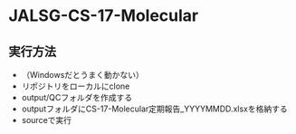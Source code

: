 # JALSG-CS-17-Molecular
## 実行方法
* （Windowsだとうまく動かない）  
* リポジトリをローカルにclone  
* output/QCフォルダを作成する  
* outputフォルダにCS-17-Molecular定期報告_YYYYMMDD.xlsxを格納する  
* sourceで実行  
